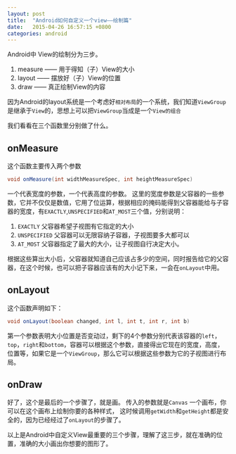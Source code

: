 ```yaml
---
layout: post
title:  "Android如何自定义一个view——绘制篇"
date:   2015-04-26 16:57:15 +0800
categories: android
---
```


Android中 View的绘制分为三步。

1. measure —— 用于得知（子）View的大小
2. layout —— 摆放好（子）View的位置
3. draw —— 真正绘制View的内容

因为Android的layout系统是一个考虑好`相对布局`的一个系统，我们知道`ViewGroup`是继承于`View`的，思想上可以把`ViewGroup`当成是一个`View的组合`

我们看看在三个函数里分别做了什么。

## onMeasure

这个函数主要传入两个参数

```java
void onMeasure(int widthMeasureSpec, int heightMeasureSpec)
```

一个代表宽度的参数，一个代表高度的参数。
这里的宽度参数是父容器的一些参数，它并不仅仅是数值，它用了位运算，根据相应的掩码能得到父容器能给与子容器的宽度，有`EXACTLY`,`UNSPECIFIED`和`AT_MOST`三个值，分别说明：

1. `EXACTLY` 父容器希望子视图有它指定的大小
2. `UNSPECIFIED` 父容器可以无限容纳子容器，子视图要多大都可以
3. `AT_MOST` 父容器指定了最大的大小，让子视图自行决定大小。

根据这些算出大小后，父容器就知道自己应该占多少的空间，同时报告给它的父容器，在这个时候，也可以把子容器应该有的大小记下来，一会在`onLayout`中用。

## onLayout
这个函数声明如下：
```java
void onLayout(boolean changed, int l, int t, int r, int b)
```

第一个参数表明大小位置是否变动过，剩下的4个参数分别代表该容器的`left`，`top`，`right`和`bottom`，容器可以根据这个参数，直接得出它现在的宽度，高度，位置等，如果它是一个`ViewGroup`，那么它可以根据这些参数为它的子视图进行布局。

## onDraw

好了，这个是最后的一个步骤了，就是画。
传入的参数就是`Canvas` 一个画布，你可以在这个画布上绘制你要的各种样式，
这时候调用`getWidth`和`getHeight`都是安全的，因为已经经过了`onLayout`的步骤了。

以上是Android中自定义View最重要的三个步骤，理解了这三步，就在准确的位置，准确的大小画出你想要的图形了。